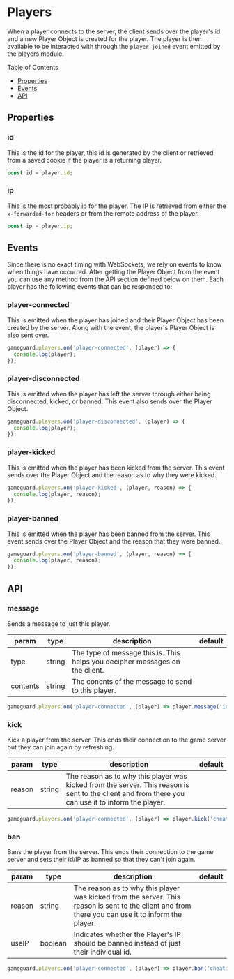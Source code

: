 # Players

When a player connects to the server, the client sends over the player's id and a new Player Object is created for the player. The player is then available to be interacted with through the `player-joined` event emitted by the players module.

Table of Contents

- [Properties](#properties)
- [Events](#events)
- [API](#api)

## **Properties**

### **id**

This is the id for the player, this id is generated by the client or retrieved from a saved cookie if the player is a returning player.

```js
const id = player.id;
```

### **ip**

This is the most probably ip for the player. The IP is retrieved from either the `x-forwarded-for` headers or from the remote address of the player.

```js
const ip = player.ip;
```

## **Events**

Since there is no exact timing with WebSockets, we rely on events to know when things have occurred. After getting the Player Object from the event you can use any method from the API section defined below on them. Each player has the following events that can be responded to:

### **player-connected**

This is emitted when the player has joined and their Player Object has been created by the server. Along with the event, the player's Player Object is also sent over.

```js
gameguard.players.on('player-connected', (player) => {
  console.log(player);
});
```

### **player-disconnected**

This is emitted when the player has left the server through either being disconnected, kicked, or banned. This event also sends over the Player Object.

```js
gameguard.players.on('player-disconnected', (player) => {
  console.log(player);
});
```

### **player-kicked**

This is emitted when the player has been kicked from the server. This event sends over the Player Object and the reason as to why they were kicked.

```js
gameguard.players.on('player-kicked', (player, reason) => {
  console.log(player, reason);
});
```

### **player-banned**

This is emitted when the player has been banned from the server. This event sends over the Player Object and the reason that they were banned.

```js
gameguard.players.on('player-banned', (player, reason) => {
  console.log(player, reason);
});
```

## **API**

### **message**

Sends a message to just this player.

| param   	| type   	| description                                                                  	| default 	|
|---------	|--------	|------------------------------------------------------------------------------	|---------	|
| type    	| string 	| The type of message this is. This helps you decipher messages on the client. 	|         	|
| contents 	| string 	| The conents of the message to send to this player.                                        	|         	|

```js
gameguard.players.on('player-connected', (player) => player.message('info', 'Hello there!'));
```

### **kick**

Kick a player from the server. This ends their connection to the game server but they can join again by refreshing.

| param  	| type   	| description                                                                                                                                        	| default 	|
|--------	|--------	|----------------------------------------------------------------------------------------------------------------------------------------------------	|---------	|
| reason 	| string 	| The reason as to why this player was kicked from the server. This reason is sent to the client and from there you can use it to inform the player. 	|         	|

```js
gameguard.players.on('player-connected', (player) => player.kick('cheating'));
```

### **ban**

Bans the player from the server. This ends their connection to the game server and sets their id/IP as banned so that they can't join again.

| param  	| type    	| description                                                                                                                                        	| default 	|
|--------	|---------	|----------------------------------------------------------------------------------------------------------------------------------------------------	|---------	|
| reason 	| string  	| The reason as to why this player was kicked from the server. This reason is sent to the client and from there you can use it to inform the player. 	|         	|
| useIP  	| boolean 	| Indicates whether the Player's IP should be banned instead of just their individual id.                                                            	|         	|

```js
gameguard.players.on('player-connected', (player) => player.ban('cheating'));
```